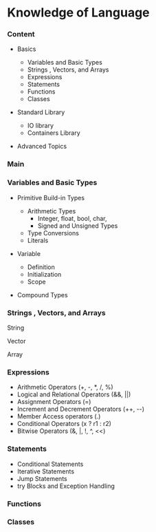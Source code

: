# Knowledge of Language



<h3 id="content">Content</h3>

- Basics
  - Variables and Basic Types
  - Strings , Vectors, and Arrays
  - Expressions
  - Statements
  - Functions
  - Classes
- Standard Library
  - IO library
  - Containers Library

- Advanced Topics

### Main 

### Variables and Basic Types

- Primitive Build-in Types
  - Arithmetic Types
    - Integer, float, bool, char,
    - Signed and Unsigned Types
  - Type Conversions
  - Literals

- Variable
  - Definition
  - Initialization
  - Scope
- Compound Types

### Strings , Vectors, and Arrays

String

Vector

Array

### Expressions

- Arithmetic Operators (+, -, *, /, %)
- Logical and Relational Operators (&&, ||)
- Assignment Operators (=)
- Increment and Decrement Operators (++, --)
- Member Access operators (.)
- Conditional Operators (x ? r1 : r2)
- Bitwise Operators (&, |, !, ^, <<)

### Statements

- Conditional Statements
- Iterative Statements
- Jump Statements
- try Blocks and Exception Handling

### Functions

### Classes